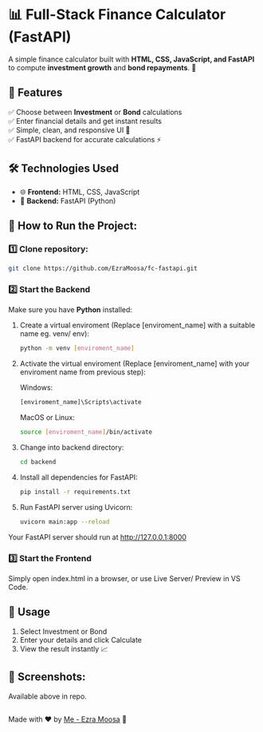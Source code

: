 # 📊 Full-Stack Finance Calculator (FastAPI)

A simple finance calculator built with **HTML, CSS, JavaScript, and FastAPI** to compute **investment growth** and **bond repayments**. 🚀  

## 🌟 Features
✅ Choose between **Investment** or **Bond** calculations  
✅ Enter financial details and get instant results  
✅ Simple, clean, and responsive UI 🎨  
✅ FastAPI backend for accurate calculations ⚡  

## 🛠️ Technologies Used
- 🌐 **Frontend:** HTML, CSS, JavaScript  
- 🚀 **Backend:** FastAPI (Python)  

## 🚀 How to Run the Project:

### 1️⃣ Clone repository:
```sh
git clone https://github.com/EzraMoosa/fc-fastapi.git
```

### 2️⃣ Start the Backend
Make sure you have **Python** installed:
1. Create a virtual enviroment (Replace [enviroment_name] with a suitable name eg. venv/ env):
    ```sh
    python -m venv [enviroment_name]
    ```
2. Activate the virtual enviroment (Replace [enviroment_name] with your enviroment name from previous step):

   Windows:
    ```sh
    [enviroment_name]\Scripts\activate
    ```
    MacOS or Linux:
    ```sh
    source [enviroment_name]/bin/activate
    ```
2. Change into backend directory:
    ```sh
    cd backend
    ```
3. Install all dependencies for FastAPI:
    ```sh
    pip install -r requirements.txt
    ```
4. Run FastAPI server using Uvicorn:
    ```sh
    uvicorn main:app --reload
    ```
  Your FastAPI server should run at http://127.0.0.1:8000

### 3️⃣ Start the Frontend
Simply open index.html in a browser, or use Live Server/ Preview in VS Code.

## 🎯 Usage
1. Select Investment or Bond
2. Enter your details and click Calculate
3. View the result instantly 📈

## 📸 Screenshots:
Available above in repo.

##
Made with ❤️ by [Me - Ezra Moosa](https://github.com/EzraMoosa) 🚀
